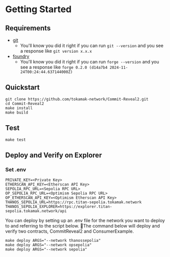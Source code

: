# Getting Started

## Requirements

- [git](https://git-scm.com/book/en/v2/Getting-Started-Installing-Git)
  - You'll know you did it right if you can run `git --version` and you see a response like `git version x.x.x`
- [foundry](https://getfoundry.sh/)
  - You'll know you did it right if you can run `forge --version` and you see a response like `forge 0.2.0 (d14a7b4 2024-11-24T00:24:44.637144000Z)`

## Quickstart

```
git clone https://github.com/tokamak-network/Commit-Reveal2.git
cd Commit-Reveal2
make install
make build
```

## Test

```
make test
```

## Deploy and Verify on Explorer

### Set .env

```
PRIVATE_KEY=<Private Key>
ETHERSCAN_API_KEY=<Etherscan API Key>
SEPOLIA_RPC_URL=<Sepolia RPC URL>
OP_SEPOLIA_RPC_URL=<Optimism Sepolia RPC URL>
OP_ETHERSCAN_API_KEY=<Optimism Etherscan API Key>
THANOS_SEPOLIA_URL=https://rpc.titan-sepolia.tokamak.network
THANOS_SEPOLIA_EXPLORER=https://explorer.titan-sepolia.tokamak.network/api
```

You can deploy by setting up an .env file for the network you want to deploy to and referring to the script below.
The command below will deploy and verify two contracts, CommitReveal2 and ConsumerExample.

```
make deploy ARGS="--network thanossepolia"
make deploy ARGS="--network opsepolia"
make deploy ARGS="--network sepolia"
```
